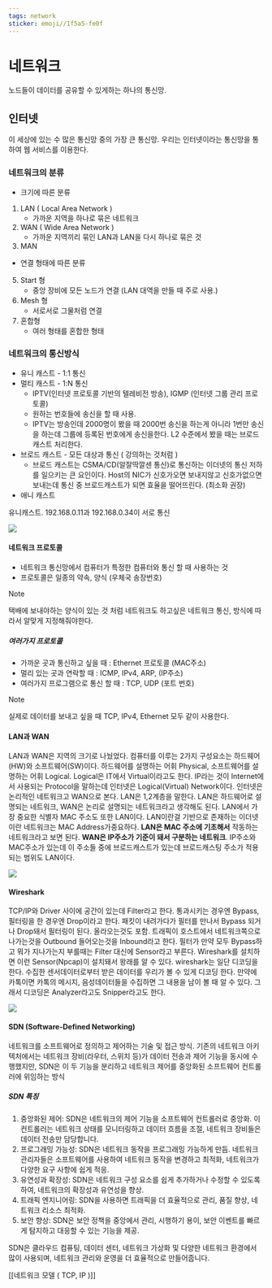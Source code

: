 ```yaml
---
tags: network
sticker: emoji//1f5a5-fe0f
---
```


# 네트워크
노드들이 데이터를 공유할 수 있게하는 하나의 통신망.

## 인터넷
이 세상에 있는 수 많은 통신망 중의 가장 큰 통신망. 우리는 인터넷이라는 통신망을 통하여 웹 서비스를 이용한다.
### 네트워크의 분류
- 크기에 따른 분류
1. LAN ( Local Area Network )
	-  가까운 지역을 하나로 묶은 네트워크 
2. WAN ( Wide Area Network )
	- 가까운 지역끼리 묶인 LAN과 LAN을 다시 하나로 묶은 것
3. MAN

- 연결 형태에 따른 분류
5. Start 형 
	- 중앙 장비에 모든 노드가 연결 (LAN 대역을 만들 때 주로 사용.)
6. Mesh 형 
	- 서로서로 그물처럼 연결
7. 혼합형 
	- 여러 형태를 혼합한 형태

### 네트워크의 통신방식
- 유니 캐스트 - 1:1 통신
- 멀티 캐스트 - 1:N 통신
	- IPTV(인터넷 프로토콜 기반의 텔레비전 방송), IGMP (인터넷 그룹 관리 프로토콜)
	- 원하는 번호들에 송신을 할 때 사용. 
	- IPTV는 방송인데 2000명이 봤을 때 2000번 송신을 하는게 아니라 1번만 송신을 하는데 그룹에 등록된 번호에게 송신을한다. L2 수준에서 봤을 때는 브로드 캐스트 처리한다.
- 브로드 캐스트 - 모든 대상과 통신 ( 강의하는 것처럼 )
	- 브로드 캐스트는 CSMA/CD(알잘딱깔센 통신)로 통신하는 이더넷의 통신 저하를 일으키는 큰 요인이다. Host의 NIC가 신호가오면 보내지않고 신호가없으면 보내는데 통신 중 브로드캐스트가 되면 효율을 떨어뜨린다. (최소화 권장)
- 애니 캐스트

유니캐스트. 192.168.0.11과 192.168.0.34이 서로 통신


![](https://i.imgur.com/JBH2T6f.jpg)


#### 네트워크 프로토콜
- 네트워크 통신망에서 컴퓨터가 특정한 컴퓨터와 통신 할 때 사용하는 것
- 프로토콜은 일종의 약속, 양식 (우체국 송장번호)

> [!NOTE]
> 택배에 보내야하는 양식이 있는 것 처럼 네트워크도 하고싶은 네트워크 통신, 방식에 따라서 알맞게 지정해줘야한다.
##### 여러가지 프로토콜
- 가까운 곳과 통신하고 싶을 때 : Ethernet 프로토콜 (MAC주소)
- 멀리 있는 곳과 연락할 때 : ICMP, IPv4, ARP, (IP주소)
- 여러가지 프로그램으로 통신 할 때 : TCP, UDP (포트 번호)
> [!NOTE]
> 실제로 데이터를 보내고 싶을 때 TCP, IPv4, Ethernet 모두 같이 사용한다.

#### LAN과 WAN
LAN과 WAN은 지역의 크기로 나눴었다. 
컴퓨터를 이루는 2가지 구성요소는 하드웨어(HW)와 소프트웨어(SW)이다. 하드웨어를 설명하는 어휘 Physical, 소프트웨어를 설명하는 어휘 Logical. Logical은 IT에서 Virtual이라고도 한다. IP라는 것이 Internet에서 사용되는 Protocol을 말하는데 인터넷은 Logical(Virtual) Network이다. 인터넷은 논리적인 네트워크고 WAN으로 본다. LAN은 1,2계층을 말한다. LAN은 하드웨어로 설명되는 네트워크, WAN은 논리로 설명되는 네트워크라고 생각해도 된다. LAN에서 가장 중요한 식별자 MAC 주소도 또한 LAN이다. LAN이란걸 기반으로 존재하는 이더넷이란 네트워크는 MAC Address가중요하다. **LAN은 MAC 주소에 기초해서** 작동하는 네트워크라고 보면 된다. **WAN은 IP주소가 기준이 돼서 구분하는 네트워크**.  IP주소와 MAC주소가 있는데 이 주소들 중에 브로드캐스트가 있는데 브로드캐스팅 주소가 적용되는 범위도 LAN이다.

![](https://i.imgur.com/WJWm1Pv.png)

#### Wireshark
TCP/IP와 Driver 사이에 공간이 있는데 Filter라고 한다. 통과시키는 경우엔 Bypass, 필터링을 한 경우엔 Drop이라고 한다. 패킷이 내려가다가 필터를 만나서 Bypass 되거나 Drop돼서 필터링이 된다. 올라오는것도 포함. 트래픽이 호스트에서 네트워크쪽으로 나가는것을 Outbound 들어오는것을 Inbound라고 한다. 
필터가 만약 모두 Bypass하고 뭐가 지나가는지 부를때는 Filter 대신에 Sensor라고 부른다. Wireshark를 설치하면 이런 Sensor(Npcap)이 설치돼서 왕래를 알 수 있다. wireshark는 일단 디코딩을 한다. 수집한 센서데이터로부터 받은 데이터를 우리가 볼 수 있게 디코딩 한다. 만약에 카톡이면 카톡의 메시지, 음성데이터들을 수집하면 그 내용을 남이 볼 때 알 수 있다. 그래서 디코딩은 Analyzer라고도 Snipper라고도 한다. 

![](https://i.imgur.com/k6oREqq.jpg)

#### SDN (Software-Defined Networking)
네트워크를 소프트웨어로 정의하고 제어하는 기술 및 접근 방식. 기존의 네트워크 아키텍처에서는 네트워크 장비(라우터, 스위치 등)가 데이터 전송과 제어 기능을 동시에 수행했지만, SDN은 이 두 기능을 분리하고 네트워크 제어를 중앙화된 소프트웨어 컨트롤러에 위임하는 방식
##### SDN 특징
1. 중앙화된 제어: SDN은 네트워크의 제어 기능을 소프트웨어 컨트롤러로 중앙화. 이 컨트롤러는 네트워크 상태를 모니터링하고 데이터 흐름을 조절, 네트워크 장비들은 데이터 전송만 담당합니다.
2. 프로그래밍 가능성: SDN은 네트워크 동작을 프로그래밍 가능하게 만듬. 네트워크 관리자들은 소프트웨어를 사용하여 네트워크 동작을 변경하고 최적화, 네트워크가 다양한 요구 사항에 쉽게 적응.
3. 유연성과 확장성: SDN은 네트워크 구성 요소를 쉽게 추가하거나 수정할 수 있도록 하여, 네트워크의 확장성과 유연성을 향상.
4. 트래픽 엔지니어링: SDN을 사용하면 트래픽을 더 효율적으로 관리, 품질 향상, 네트워크 리소스 최적화.
5. 보안 향상: SDN은 보안 정책을 중앙에서 관리, 시행하기 용이, 보안 이벤트를 빠르게 탐지하고 대응할 수 있는 기능을 제공.

SDN은 클라우드 컴퓨팅, 데이터 센터, 네트워크 가상화 및 다양한 네트워크 환경에서 많이 사용되며, 네트워크 관리와 운영을 더 효율적으로 만들어줍니다.



[[네트워크 모델 ( TCP, IP )]]

